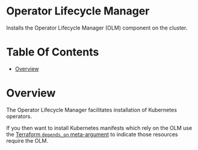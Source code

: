 # Operator Lifecycle Manager
Installs the Operator Lifecycle Manager (OLM) component on the cluster.

# Table Of Contents
- [Overview](#overview)

# Overview
The Operator Lifecycle Manager facilitates installation of Kubernetes operators.

If you then want to install Kubernetes manifests which rely on the OLM use the [Terraform `depends_on` meta-argument](https://www.terraform.io/language/meta-arguments/depends_on) to indicate those resources require the OLM.

